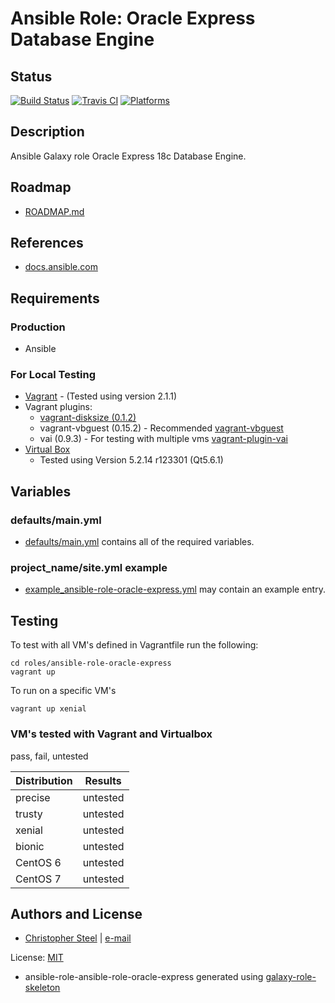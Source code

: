 # Ansible Role: Oracle Express Database Engine

## Status

[![Build Status](https://travis-ci.org/lordoftheflies/ansible-role-oracle-express.svg?branch=master)](https://travis-ci.org/lordoftheflies/ansible-role-oracle-express)
[![Travis CI](http://img.shields.io/travis/lordoftheflies/ansible-role-oracle-express/default.svg?style=flat)](http://travis-ci.org/lordoftheflies/ansible-role-oracle-express/default)
[![Platforms](http://img.shields.io/badge/platforms-debian%20/%20ubuntu-lightgrey.svg?style=flat)](#)

## Description

Ansible Galaxy role Oracle Express 18c Database Engine.

## Roadmap

* [ROADMAP.md](ROADMAP.md)

## References

* [docs.ansible.com](https://docs.ansible.com/)

## Requirements

### Production

* Ansible

### For Local Testing

* [Vagrant](https://www.vagrantup.com/) - (Tested using version 2.1.1)
* Vagrant plugins:
  * [vagrant-disksize (0.1.2)](https://github.com/sprotheroe/vagrant-disksize)
  * vagrant-vbguest (0.15.2) - Recommended [vagrant-vbguest](https://github.com/cjsteel/vagrant-vbguest)
  * vai (0.9.3) - For testing with multiple vms [vagrant-plugin-vai](https://github.com/cjsteel/vagrant-plugin-vai) 
* [Virtual Box](https://www.virtualbox.org/)
  * Tested using Version 5.2.14 r123301 (Qt5.6.1) 

## Variables

### defaults/main.yml

* [defaults/main.yml](defaults/main.yml) contains all of the required variables.

### project_name/site.yml example

* [example_ansible-role-oracle-express.yml](files/example_site.yml) may contain an example entry.

## Testing

To test with all VM's defined in Vagrantfile run the following:

```shell
cd roles/ansible-role-oracle-express
vagrant up
```

To run on a specific VM's
```shell
vagrant up xenial
```

### VM's tested with Vagrant and Virtualbox

pass, fail, untested

| Distribution | Results  |
| ------------ | -------- |
| precise      | untested |
| trusty       | untested |
| xenial       | untested |
| bionic       | untested |
| CentOS 6     | untested |
| CentOS 7     | untested |

## Authors and License

- [Christopher Steel](http://mcin-cnim.ca/) | [e-mail](mailto:christopher.steel@mcgill.ca)

License: [MIT](https://tldrlegal.com/license/mit-license)


* ansible-role-ansible-role-oracle-express generated using [galaxy-role-skeleton](https://github.com/cjsteel/galaxy-role-skeleton)
